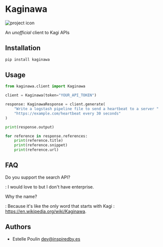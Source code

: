 # Kaginawa

![project icon](project_icon.png)

An *unofficial* client to Kagi APIs

## Installation

```bash
pip install kaginawa
```

## Usage

```python
from kaginawa.client import Kaginawa

client = Kaginawa(token="YOUR_API_TOKEN")

response: KaginawaResponse = client.generate(
    "Write a logstash pipeline file to send a heartbeat to a server "
    "https://example.com/heartbeat every 30 seconds"
)

print(response.output)

for reference in response.references:
    print(reference.title)
    print(reference.snippet)
    print(reference.url)
```

## FAQ

Do you support the search API?

: I would love to but I don't have enterprise.

Why the name?

: Because it's like the only word that starts with Kagi
: https://en.wikipedia.org/wiki/Kaginawa.

## Authors

* Estelle Poulin <dev@inspiredby.es>
